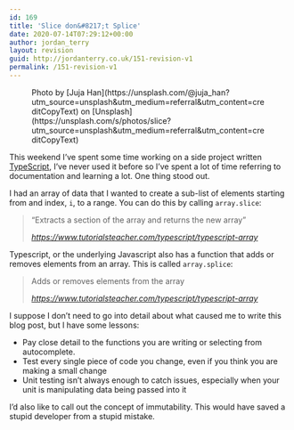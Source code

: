 ```yaml
---
id: 169
title: 'Slice don&#8217;t Splice'
date: 2020-07-14T07:29:12+00:00
author: jordan_terry
layout: revision
guid: http://jordanterry.co.uk/151-revision-v1
permalink: /151-revision-v1
---
```

<figure class="wp-block-image size-large"><img src="http://jordanterry.co.uk/wp-content/uploads/2020/07/juja-han-l3KOZAMPBOU-unsplash-1024x683.jpg" alt="" class="wp-image-168" srcset="http://jordanterry.co.uk/wp-content/uploads/2020/07/juja-han-l3KOZAMPBOU-unsplash-1024x683.jpg 1024w, http://jordanterry.co.uk/wp-content/uploads/2020/07/juja-han-l3KOZAMPBOU-unsplash-300x200.jpg 300w, http://jordanterry.co.uk/wp-content/uploads/2020/07/juja-han-l3KOZAMPBOU-unsplash-768x512.jpg 768w, http://jordanterry.co.uk/wp-content/uploads/2020/07/juja-han-l3KOZAMPBOU-unsplash-1536x1024.jpg 1536w, http://jordanterry.co.uk/wp-content/uploads/2020/07/juja-han-l3KOZAMPBOU-unsplash.jpg 1920w" sizes="(max-width: 1024px) 100vw, 1024px" /><figcaption>Photo by [Juja Han](https://unsplash.com/@juja_han?utm_source=unsplash&utm_medium=referral&utm_content=creditCopyText) on [Unsplash](https://unsplash.com/s/photos/slice?utm_source=unsplash&utm_medium=referral&utm_content=creditCopyText)</figcaption></figure> 

This weekend I&#8217;ve spent some time working on a side project written [TypeScript](https://www.typescriptlang.org/), I&#8217;ve never used it before so I&#8217;ve spent a lot of time referring to documentation and learning a lot. One thing stood out.

I had an array of data that I wanted to create a sub-list of elements starting from and index, `i`, to a range. You can do this by calling `array.slice`:

<blockquote class="wp-block-quote">
  <p>
    &#8220;Extracts a section of the array and returns the new array&#8221;
  </p>
  
  <cite>https://www.tutorialsteacher.com/typescript/typescript-array</cite>
</blockquote>

Typescript, or the underlying Javascript also has a function that adds or removes elements from an array. This is called `array.splice`:

<blockquote class="wp-block-quote">
  <p>
    Adds or removes elements from the array
  </p>
  
  <cite>https://www.tutorialsteacher.com/typescript/typescript-array</cite>
</blockquote>

I suppose I don&#8217;t need to go into detail about what caused me to write this blog post, but I have some lessons: 

  * Pay close detail to the functions you are writing or selecting from autocomplete.
  * Test every single piece of code you change, even if you think you are making a small change
  * Unit testing isn&#8217;t always enough to catch issues, especially when your unit is manipulating data being passed into it

I&#8217;d also like to call out the concept of immutability. This would have saved a stupid developer from a stupid mistake.